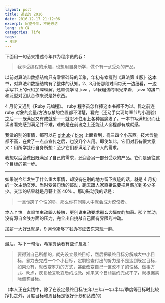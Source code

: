 ```yaml
---
layout: post
title: 逝去的 2016
date: 2016-12-17 21:12:06
excerpt: 回望今年，不是总结
lang: zh_CN
categories: life
tags:
- 年终
---
```


下面用一句话来描述今年作为程序员的我：

> 我享受编程的乐趣，也想用自身所学，做个有一点受众的产品。

以前对算法和数据结构只有零零碎碎的印象，年初有幸看到《算法第 4 版》这本书，对算法和数据结构有了整体的认知。2、3月份那段时间每天一边细看，一边手写书上的代码加深理解，还顺便学习 java 。以我粗浅的眼光来看， java 的接口和泛型对团队合作来说是好东西。

4 月份又遇到《Ruby 元编程》。 ruby 程序员怎样捧这本书都不为过。我之前连 ruby 对象的变量/方法存放的位置都不清楚，看完（还动手实现每章节的小测验）之后——既满足又有成就感——就忍不住用上各种黑魔法了。一本书写满知识而让读者看完感到满足并不难，难的是在前者之上还能让人全程都有成就感。

我做的别的事情，都可以在 [github](https://github.com/yiyizym) / [blog](http://judes.me) 上面看到，有三四个小东西。技术含量都不高，在做了一点点宣传之后，也没几个人用。即使如此，它们对我有很大意义：用所学践行自身所想：至少它们都满足了我个人的需求。

我想以后会做出既满足了自己的需求，还迎合另一部分受众的产品。它们是通往这个目标的第一步。

------------------

如果说今年发生了什么重大事情，却没有在别的地方留下痕迹的话，就是 4 月初的一次主动交涉。当时受某句话的鼓动，跑去跟人家直接说要把月薪加到多少多少。交涉的结果就是月薪上涨 40% 。那句鼓动我的话是：

> 一旦你跨了个性的界，那么你在同类人中就会成为佼佼者。

本人个性一直很怕主动跟人接触，更别说主动要求那么大幅度的加薪。那个举动，没有源自金钱方面的压力，完全出自挑战自己固有界限的冲动。

加薪一大好处就是，9 月份凑够了钱办签证去东京玩一趟。

------------------

最后，写下一句话，希望对读者有些许启发：

> 要得到自己所想的，就先设立最终目标，然后把最终目标分解成大中小目标，努力去完成一个个小目标，定期检查付出的努力是不是达到既定目标，如果没有，就改变努力的方式，甚至改变自己一直改不了的性格、做事方式、缺点，反复检查改变后的成效，如果某个目标最终完成不了，就根据实际调整目标。

（本人正在实践中，除了在设定最终目标/五年/三年/一年/半年/季度等目标时比较挣扎之外，月度目标和周目标是很好计划和达成的）